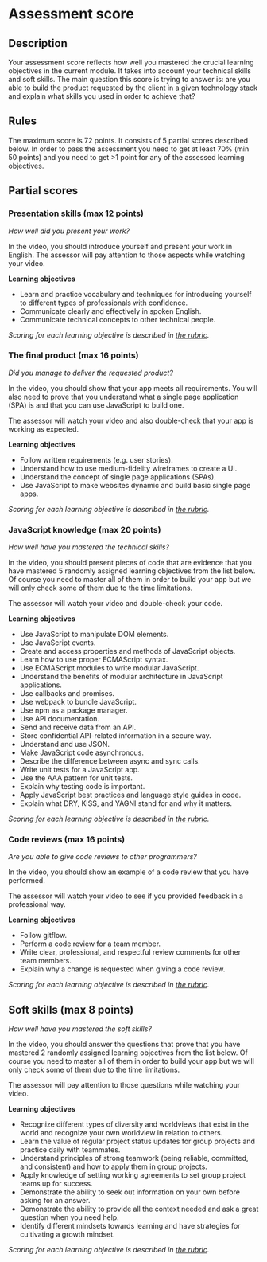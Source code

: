 
# Assessment score

## Description

Your assessment score reflects how well you mastered the crucial learning objectives in the current module. It takes into account your technical skills and soft skills. The main question this score is trying to answer is: are you able to build the product requested by the client in a given technology stack and explain what skills you used in order to achieve that?

## Rules

The maximum score is 72 points. It consists of 5 partial scores described below. In order to pass the assessment you need to get at least 70% (min 50 points) and you need to get >1 point for any of the assessed learning objectives.

## Partial scores

### Presentation skills (max 12 points)

*How well did you present your work?*

In the video, you should introduce yourself and present your work in English. The assessor will pay attention to those aspects while watching your video.

**Learning objectives**

- Learn and practice vocabulary and techniques for introducing yourself to different types of professionals with confidence.
- Communicate clearly and effectively in spoken English.
- Communicate technical concepts to other technical people.

*Scoring for each learning objective is described in [the rubric](https://www.notion.so/230916623f554b4dbe43c688c0879010).*

### The final product (max 16 points)

*Did you manage to deliver the requested product?*

In the video, you should show that your app meets all requirements. You will also need to prove that you understand what a single page application (SPA) is and that you can use JavaScript to build one.

The assessor will watch your video and also double-check that your app is working as expected.

**Learning objectives**

- Follow written requirements (e.g. user stories).
- Understand how to use medium-fidelity wireframes to create a UI.
- Understand the concept of single page applications (SPAs).
- Use JavaScript to make websites dynamic and build basic single page apps.

*Scoring for each learning objective is described in [the rubric](https://www.notion.so/230916623f554b4dbe43c688c0879010).*

### JavaScript knowledge (max 20 points)

*How well have you mastered the technical skills?*

In the video, you should present pieces of code that are evidence that you have mastered 5 randomly assigned learning objectives from the list below. Of course you need to master all of them in order to build your app but we will only check some of them due to the time limitations.

The assessor will watch your video and double-check your code.

**Learning objectives**

- Use JavaScript to manipulate DOM elements.
- Use JavaScript events.
- Create and access properties and methods of JavaScript objects.
- Learn how to use proper ECMAScript syntax.
- Use ECMAScript modules to write modular JavaScript.
- Understand the benefits of modular architecture in JavaScript applications.
- Use callbacks and promises.
- Use webpack to bundle JavaScript.
- Use npm as a package manager.
- Use API documentation.
- Send and receive data from an API.
- Store confidential API-related information in a secure way.
- Understand and use JSON.
- Make JavaScript code asynchronous.
- Describe the difference between async and sync calls.
- Write unit tests for a JavaScript app.
- Use the AAA pattern for unit tests.
- Explain why testing code is important.
- Apply JavaScript best practices and language style guides in code.
- Explain what DRY, KISS, and YAGNI stand for and why it matters.

*Scoring for each learning objective is described in [the rubric](https://www.notion.so/230916623f554b4dbe43c688c0879010).*

### Code reviews (max 16 points)

*Are you able to give code reviews to other programmers?*

In the video, you should show an example of a code review that you have performed.

The assessor will watch your video to see if you provided feedback in a professional way.

**Learning objectives**

- Follow gitflow.
- Perform a code review for a team member.
- Write clear, professional, and respectful review comments for other team members.
- Explain why a change is requested when giving a code review.

*Scoring for each learning objective is described  in [the rubric](https://www.notion.so/230916623f554b4dbe43c688c0879010).*

## Soft skills (max 8 points)

*How well have you mastered the soft skills?*

In the video, you should answer the questions that prove that you have mastered 2 randomly assigned learning objectives from the list below. Of course you need to master all of them in order to build your app but we will only check some of them due to the time limitations.

The assessor will pay attention to those questions while watching your video.

**Learning objectives**

- Recognize different types of diversity and worldviews that exist in the world and recognize your own worldview in relation to others.
- Learn the value of regular project status updates for group projects and practice daily with teammates.
- Understand principles of strong teamwork (being reliable, committed, and consistent) and how to apply them in group projects.
- Apply knowledge of setting working agreements to set group project teams up for success.
- Demonstrate the ability to seek out information on your own before asking for an answer.
- Demonstrate the ability to provide all the context needed and ask a great question when you need help.
- Identify different mindsets towards learning and have strategies for cultivating a growth mindset.

*Scoring for each learning objective is described in [the rubric](https://www.notion.so/230916623f554b4dbe43c688c0879010).*
